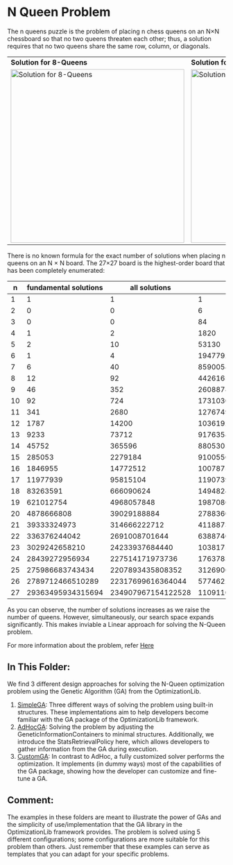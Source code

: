 # N Queen Problem
The n queens puzzle is the problem of placing n chess queens on an N×N chessboard so that no two queens threaten
each other; thus, a solution requires that no two queens share the same row, column, or diagonals.

<table>
  <tr>
    <td> <b>Solution for 8-Queens </b></td>
    <td> <b>Solution for 32-Queens </b> </td>
  </tr>
  <tr>
    <td> <img src="https://github.com/SergioOyaga/N-Queen_Problem/blob/master/out/image/8QueenSolution.png"  title="Solution for 8-Queens" alt="Solution for 8-Queens" width="400" height="400" /></td>
    <td> <img src="https://github.com/SergioOyaga/N-Queen_Problem/blob/master/out/image/32QueenSolution.png"  title="Solution for 32-Queens" alt="Solution for 32-Queens" width="400" height="400" /></td>
  </tr>
</table>

There is no known formula for the exact number of solutions when placing n queens on an N × N board.
The 27×27 board is the highest-order board that has been completely enumerated:

| n  | fundamental solutions | all solutions      | total combinations                                 |
|----|-----------------------|--------------------|----------------------------------------------------|
| 1  | 1                     | 1                  | 1                                                  |
| 2  | 0                     | 0                  | 6                                                  |
| 3  | 0                     | 0                  | 84                                                 |
| 4  | 1                     | 2                  | 1820                                               |
| 5  | 2                     | 10                 | 53130                                              |
| 6  | 1                     | 4                  | 1947792                                            |
| 7  | 6                     | 40                 | 85900584                                           |
| 8  | 12                    | 92                 | 4426165368                                         |
| 9  | 46                    | 352                | 260887834350                                       |
| 10 | 92                    | 724                | 17310309456440                                     |
| 11 | 341                   | 2680               | 1276749965026536                                   |
| 12 | 1787                  | 14200              | 103619293824707388                                 |
| 13 | 9233                  | 73712              | 9176358300744339432                                |
| 14 | 45752                 | 365596             | 880530516383349192480                              |
| 15 | 285053                | 2279184            | 91005567811177478095440                            |
| 16 | 1846955               | 14772512           | 10078751602022313874633200                         |
| 17 | 11977939              | 95815104           | 1190739044344491048895397910                       |
| 18 | 83263591              | 666090624          | 149482492334195165714038760136                     |
| 19 | 621012754             | 4968057848         | 19870867053543756004133247695400                   |
| 20 | 4878666808            | 39029188884        | 2788360983670896737872851072994080                 |
| 21 | 39333324973           | 314666222712       | 411887396336567398822620727355402190               |
| 22 | 336376244042          | 2691008701644      | 63887407766986865702182544710470036560             |
| 23 | 3029242658210         | 24233937684440     | 10381758958529585222885358558747563185920          |
| 24 | 28439272956934        | 227514171973736    | 1763783520005146433232953016554504214270600        |
| 25 | 275986683743434       | 2207893435808352   | 312690620414907617326451186807195415244296900      |
| 26 | 2789712466510289      | 22317699616364044  | 57746226578042013138408988185727715132037050952    |
| 27 | 29363495934315694     | 234907967154122528 | 11091107763254898773425731705373527055193637625824 |

As you can observe, the number of solutions increases as we raise the number of queens. 
However, simultaneously, our search space expands significantly.
This makes inviable a Linear approach for solving the N-Queen problem.


For more information about the problem, refer 
[Here](https://en.wikipedia.org/wiki/Eight_queens_puzzle#Counting_solutions_for_other_sizes_n)

## In This Folder:
We find 3 different design approaches for solving the N-Queen optimization problem using the Genetic Algorithm (GA) 
from the OptimizationLib.
1. [SimpleGA](https://github.com/SergioOyaga/GeneticAlgorithmExamples/tree/master/src/main/java/org/soyaga/examples/NQueenProblem/SimpleGAs):
   Three different ways of solving the problem using built-in structures. These implementations aim to help developers 
become familiar with the GA package of the OptimizationLib framework.
2. [AdHocGA](https://github.com/SergioOyaga/GeneticAlgorithmExamples/tree/master/src/main/java/org/soyaga/examples/NQueenProblem/AdHocGA):
   Solving the problem by adjusting the GeneticInformationContainers to minimal structures. 
   Additionally, we introduce the StatsRetrievalPolicy here, which allows developers to gather information from the GA 
   during execution.
3. [CustomGA](https://github.com/SergioOyaga/GeneticAlgorithmExamples/tree/master/src/main/java/org/soyaga/examples/NQueenProblem/CustomGA):
   In contrast to AdHoc, a fully customized solver performs the optimization. It implements (in dummy ways) most of the 
   capabilities of the GA package, showing how the developer can customize and fine-tune a GA.

## Comment:
The examples in these folders are meant to illustrate the power of GAs and the simplicity of use/implementation 
that the GA library in the OptimizationLib framework provides. The problem is solved using 5 different configurations; 
some configurations are more suitable for this problem than others. Just remember that these examples can serve as 
templates that you can adapt for your specific problems.
